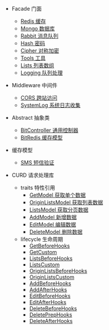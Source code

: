 - Facade 门面
  - [Redis 缓存](facade/redis)
  - [Mongo 数据库](facade/mongo)
  - [Rabbit 消息队列](facade/rabbit)
  - [Hash 密码](facade/hash)
  - [Cipher 对称加密](facade/cipher)
  - [Tools 工具](facade/tools)
  - [Lists 列表数组](facade/lists)
  - [Logging 队列处理](facade/logging)

- Middleware 中间件
  - [CORS 跨站访问](middleware/cors)
  - [SystemLog 系统日志收集](middleware/system-log)

- Abstract 抽象类
  - [BitController 通用控制器](abstract/bitController)
  - [BitRedis 缓存模型](abstract/bitRedis)

- 缓存模型
  - [SMS 短信验证](redis/sms)

- CURD 请求处理库
  - traits 特性引用
    - [GetModel 获取单个数据](traits/getModel)
    - [OriginListsModel 获取列表数据](traits/originListsModel)
    - [ListsModel 获取分页数据](traits/listsModel)
    - [AddModel 新增数据](traits/addModel)
    - [EditModel 编辑数据](traits/editModel)
    - [DeleteModel 删除数据](traits/deleteModel)
  - lifecycle 生命周期
    - [GetBeforeHooks](lifecycle/getBeforeHooks)
    - [GetCustom](lifecycle/getCustom)
    - [ListsBeforeHooks](lifecycle/listsBeforeHooks)
    - [ListsCustom](lifecycle/listsCustom)
    - [OriginListsBeforeHooks](lifecycle/originListsBeforeHooks)
    - [OriginListsCustom](lifecycle/originListsCustom)
    - [AddBeforeHooks](lifecycle/addBeforeHooks)
    - [AddAfterHooks](lifecycle/addAfterHooks)
    - [EditBeforeHooks](lifecycle/editBeforeHooks)
    - [EditAfterHooks](lifecycle/editAfterHooks)
    - [DeleteBeforeHooks](lifecycle/deleteBeforeHooks)
    - [DeletePrepHooks](lifecycle/deletePrepHooks.md)
    - [DeleteAfterHooks](lifecycle/deleteAfterHooks)